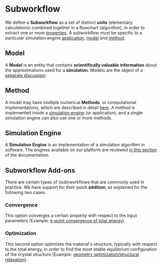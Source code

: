 # Subworkflow

We define a **Subworkflow** as a set of distinct **units** (elementary calculations) combined together in a flowchart (algorithm), in order to extract one or more [properties](../../properties/overview.md). A subworkflow must be specific to a particular simulation engine [application](../../software/applications.md), [model](../../models/overview.md) and [method](../../methods/overview.md).

## Model

A **Model** is an entity that contains **scientifically valuable information** about the approximations used for a **simulation**. Models are the object of a [separate discussion](../../models/overview.md).

## Method

A model may have multiple numerical **Methods**, or computational implementations, which are described in detail [here](../../methods/overview.md). A method is implemented inside a [simulation engine](#simulation-engine) (or application), and a single simulation engine can also use one or more methods.

## Simulation Engine

A **Simulation Engine** is an implementation of a simulation algorithm in software. The engines available on our platform are reviewed [in this section](../../software/applications.md) of the documentation.

## Subworkflow Add-ons

There are certain types of (sub)workflows that are commonly used in practice. We have support for their quick **addition**, as explained for the following two cases.

### Convergence

This option converges a certain property with respect to the input parameters (Example: [k-point convergence of total energy](../addons/convergence-algorithms.md)). 

### Optimization

This second option optimizes the material's structure, typically with respect to the total energy, in order to find the most stable equilibrium configuration of the crystal structure (Example: [geometry optimization/structural relaxation](../addons/structural-relaxation.md)).
